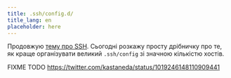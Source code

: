 ```yaml
---
title: .ssh/config.d/
title_lang: en
placeholder: here
---
```


Продовжую [тему про SSH][1]. Сьогодні розкажу просту дрібничку про те, як краще організувати великий `.ssh/config` зі значною кількістю хостів.

FIXME TODO
<https://twitter.com/kastaneda/status/1019246148110909441>

[1]: /2022/07/20/ssh-tips-and-tricks.html
